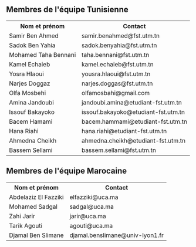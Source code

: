 <h2>
  Membres de l'équipe Tunisienne
</h2>
<table>
  <tr>
    <th>Nom et prénom</th>
    <th>Contact</th>
  </tr>
<tr>
    <td> Samir Ben Ahmed </td>
    <td> samir.benahmed@fst.utm.tn </td>
  </tr>
  <tr>
    <td>Sadok Ben Yahia</td>
    <td>sadok.benyahia@fst.utm.tn</td>
  </tr>
  <tr>
    <td>Mohamed Taha Bennani</td>
    <td>taha.bennani@fst.utm.tn</td>
  </tr>
  <tr>
    <td>Kamel Echaieb</td>
    <td>kamel.echaieb@fst.utm.tn</td>
  </tr>
  <tr>
    <td>Yosra Hlaoui</td>
    <td>yousra.hlaoui@fst.utm.tn </td>
  </tr>
<tr>
    <td> Narjes Doggaz</td>
    <td>narjes.doggas@fst.utm.tn</td>
  </tr>
<tr>
    <td> Olfa Mosbehi </td>
    <td>olfamosbahi@gmail.com</td>
  </tr>
  <tr>
    <td> Amina Jandoubi </td>
    <td>jandoubi.amina@etudiant-fst.utm.tn</td>
  </tr>
 <tr>
    <td> Issouf Bakayoko </td>
    <td>issouf.bakayoko@etudiant-fst.utm.tn </td>
  </tr>           
       <tr>
    <td> Bacem Hamami  </td>
    <td>bacem.hammami@etudiant-fst.utm.tn </td>
  </tr>          
      <tr>
    <td> Hana Riahi  </td>
    <td>hana.riahi@etudiant-fst.utm.tn</td>
  </tr>                 
<tr>
    <td> Ahmedna Cheikh  </td>
    <td>ahmedna.cheikh@etudiant-fst.utm.tn</td>
  </tr> 
  <tr>
    <td> Bassem Sellami  </td>
    <td>bassem.sellami@fst.utm.tn</td>
  </tr> 
</table>
<h2>
  Membres de l'équipe Marocaine
</h2>
<table>
  <tr>
    <th>Nom et prénom</th>
    <th>Contact</th>
  </tr>
  <tr>
    <td>Abdelaziz El Fazziki</td>
    <td>elfazziki@uca.ma</td>
  </tr>
  <tr>
    <td>Mohamed Sadgal</td>
    <td>sadgal@uca.ma</td>
  </tr>
  <tr>
    <td>Zahi Jarir</td>
    <td>jarir@uca.ma</td>
  </tr>
  <tr>
    <td>Tarik Agouti</td>
    <td>agouti@uca.ma</td>
  </tr>
  <tr>
    <td>Djamal Ben Slimane</td>
    <td>djamal.benslimane@univ-lyon1.fr</td>
  </tr>
</table>
